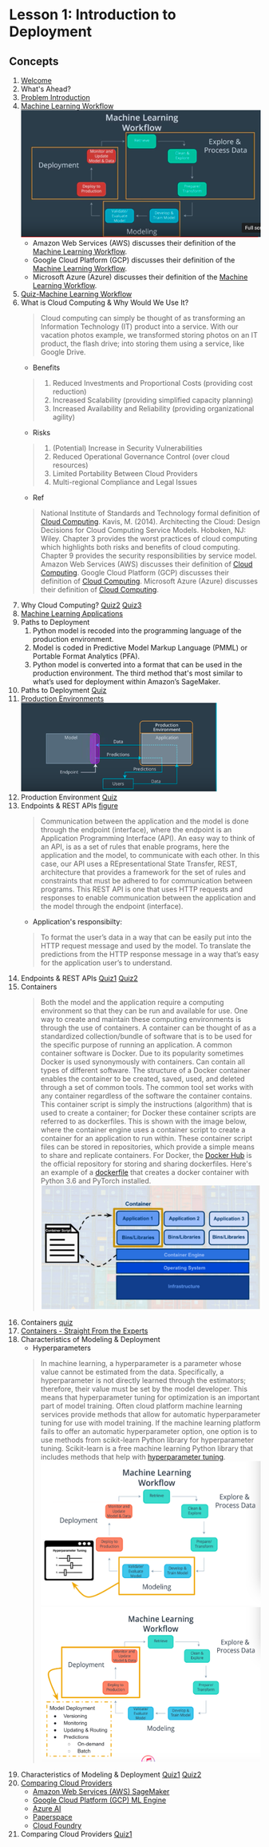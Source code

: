 # Lesson 1: Introduction to Deployment

## Concepts

1. [Welcome](https://www.youtube.com/watch?v=jQ2IZzga8Nw)
1. What's Ahead?
1. [Problem Introduction](https://www.youtube.com/watch?time_continue=19&v=-ZtVV7RvGYY)
1. [Machine Learning Workflow](https://www.youtube.com/watch?time_continue=2&v=ku_96X6TZas)
![workflow](images/workflow.png)	
	* Amazon Web Services (AWS) discusses their definition of the [Machine Learning Workflow](https://docs.aws.amazon.com/sagemaker/latest/dg/how-it-works-mlconcepts.html).
	* Google Cloud Platform (GCP) discusses their definition of the [Machine Learning Workflow](https://cloud.google.com/ml-engine/docs/tensorflow/ml-solutions-overview).
	* Microsoft Azure (Azure) discusses their definition of the [Machine Learning Workflow](https://docs.microsoft.com/en-us/azure/machine-learning/service/overview-what-is-azure-ml).
1. [Quiz-Machine Learning Workflow](images/quiz1.png)
1. What is Cloud Computing & Why Would We Use It?
	> Cloud computing can simply be thought of as transforming an Information Technology (IT) product into a service. With our vacation photos example, we transformed storing photos on an IT product, the flash drive; into storing them using a service, like Google Drive.
	* Benefits
	> 1. Reduced Investments and Proportional Costs (providing cost reduction)
	> 1. Increased Scalability (providing simplified capacity planning)
	> 1. Increased Availability and Reliability (providing organizational agility)
	* Risks
	> 1. (Potential) Increase in Security Vulnerabilities 
	> 1. Reduced Operational Governance Control (over cloud resources)
	> 1. Limited Portability Between Cloud Providers
	> 1. Multi-regional Compliance and Legal Issues
	* Ref
	> National Institute of Standards and Technology formal definition of [Cloud Computing](https://csrc.nist.gov/publications/detail/sp/800-145/final).
	> Kavis, M. (2014). Architecting the Cloud: Design Decisions for Cloud Computing Service Models. Hoboken, NJ: Wiley. Chapter 3 provides the worst practices of cloud computing which highlights both risks and benefits of cloud computing. Chapter 9 provides the security responsibilities by service model.
	> Amazon Web Services (AWS) discusses their definition of [Cloud Computing](https://aws.amazon.com/what-is-cloud-computing/).
	> Google Cloud Platform (GCP) discusses their definition of [Cloud Computing](https://cloud.google.com/what-is-cloud-computing/).
	> Microsoft Azure (Azure) discusses their definition of [Cloud Computing](https://azure.microsoft.com/en-us/overview/what-is-cloud-computing/).
1. Why Cloud Computing? [Quiz2](images/quiz2.png) [Quiz3](images/quiz3.png)
1. [Machine Learning Applications](https://www.youtube.com/watch?time_continue=25&v=Q4rgQo6ofoc)
1. Paths to Deployment
	1. Python model is recoded into the programming language of the production environment.
 	1. Model is coded in Predictive Model Markup Language (PMML) or Portable Format Analytics (PFA).
 	1. Python model is converted into a format that can be used in the production environment. The third method that's most similar to what’s used for deployment within Amazon’s SageMaker.
1. Paths to Deployment [Quiz](images/quiz4.png)
1. [Production Environments](https://www.youtube.com/watch?time_continue=19&v=BH23Me3bbF4)  
	![Production Environment](images/production.png)
1. Production Environment [Quiz](images/quiz5.png)
1. Endpoints & REST APIs [figure](images/endpoint.png)
	> Communication between the application and the model is done through the endpoint (interface), where the endpoint is an Application Programming Interface (API).
	> An easy way to think of an API, is as a set of rules that enable programs, here the application and the model, to communicate with each other.
	> In this case, our API uses a REpresentational State Transfer, REST, architecture that provides a framework for the set of rules and constraints that must be adhered to for communication between programs.
	> This REST API is one that uses HTTP requests and responses to enable communication between the application and the model through the endpoint (interface).
	* Application's responsibilty:
	> To format the user’s data in a way that can be easily put into the HTTP request message and used by the model.
	> To translate the predictions from the HTTP response message in a way that’s easy for the application user’s to understand.
1. Endpoints & REST APIs [Quiz1](images/quiz6.png) [Quiz2](images/quiz7.png)
1. Containers
	> Both the model and the application require a computing environment so that they can be run and available for use. One way to create and maintain these computing environments is through the use of containers.
	> A container can be thought of as a standardized collection/bundle of software that is to be used for the specific purpose of running an application.
	> A common container software is Docker. Due to its popularity sometimes Docker is used synonymously with containers.
	> Can contain all types of different software.
	> The structure of a Docker container enables the container to be created, saved, used, and deleted through a set of common tools.
	> The common tool set works with any container regardless of the software the container contains.
	> This container script is simply the instructions (algorithm) that is used to create a container; for Docker these container scripts are referred to as dockerfiles.
	> This is shown with the image below, where the container engine uses a container script to create a container for an application to run within. These container script files can be stored in repositories, which provide a simple means to share and replicate containers. For Docker, the [Docker Hub](https://hub.docker.com/explore/) is the official repository for storing and sharing dockerfiles. Here's an example of a [dockerfile](https://github.com/pytorch/pytorch/blob/master/docker/pytorch/Dockerfile) that creates a docker container with Python 3.6 and PyTorch installed.
		![Container](images/container.png)
1. Containers [quiz](images/quiz8.png)
1. [Containers - Straight From the Experts](https://www.youtube.com/watch?v=XimuK3WHOH4)
1. Characteristics of Modeling & Deployment
	* Hyperparameters
	> In machine learning, a hyperparameter is a parameter whose value cannot be estimated from the data.
	> Specifically, a hyperparameter is not directly learned through the estimators; therefore, their value must be set by the model developer.
	> This means that hyperparameter tuning for optimization is an important part of model training.
	> Often cloud platform machine learning services provide methods that allow for automatic hyperparameter tuning for use with model training.
	> If the machine learning platform fails to offer an automatic hyperparameter option, one option is to use methods from scikit-learn Python library for hyperparameter tuning. Scikit-learn is a free machine learning Python library that includes methods that help with [hyperparameter tuning](https://scikit-learn.org/stable/modules/grid_search.html#).
		![Hyper-parameters](images/modeling.png)
		![Deployment](images/deployment.png)
1. Characteristics of Modeling & Deployment [Quiz1](images/quiz9.png) [Quiz2](images/quiz10.png)
1. [Comparing Cloud Providers](https://classroom.udacity.com/nanodegrees/nd101/parts/5b7b3a4c-10eb-4293-b821-ec6f539524dc/modules/4e6fc46e-3a04-4eaa-a1d4-396121be46ec/lessons/bc1c7466-0a20-461c-ad95-003471fe9aac/concepts/39fe3346-579c-408a-9af7-d6898ec19650)
	* [Amazon Web Services (AWS) SageMaker](https://aws.amazon.com/sagemaker/)
	* [Google Cloud Platform (GCP) ML Engine](https://cloud.google.com/ml-engine/) 
	* [Azure AI](https://azure.microsoft.com/en-us/overview/ai-platform/#platform)
	* [Paperspace](https://www.paperspace.com/ml)
	* [Cloud Foundry](https://www.cloudfoundry.org/)
1. Comparing Cloud Providers [Quiz1](images/quiz11.png)




